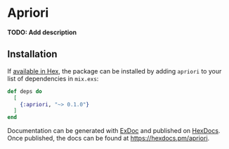 # Apriori

**TODO: Add description**

## Installation

If [available in Hex](https://hex.pm/docs/publish), the package can be installed
by adding `apriori` to your list of dependencies in `mix.exs`:

```elixir
def deps do
  [
    {:apriori, "~> 0.1.0"}
  ]
end
```

Documentation can be generated with [ExDoc](https://github.com/elixir-lang/ex_doc)
and published on [HexDocs](https://hexdocs.pm). Once published, the docs can
be found at <https://hexdocs.pm/apriori>.

